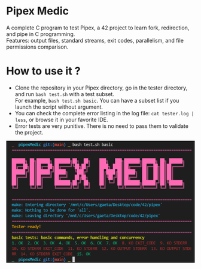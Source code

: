 # Pipex Medic
A complete C program to test Pipex, a 42 project to learn fork, redirection, and pipe in C programming. \
Features: output files, standard streams, exit codes, parallelism, and file permissions comparison.

# How to use it ?
- Clone the repository in your Pipex directory, go in the tester directory, and run `bash test.sh` with a test subset. \
  For example, `bash test.sh basic`. You can have a subset list if you launch the script without argument.
- You can check the complete error listing in the log file: `cat tester.log | less`, or browse it in your favorite IDE.
- Error tests are very punitive. There is no need to pass them to validate the project.

![output](/assets/output2.png)
